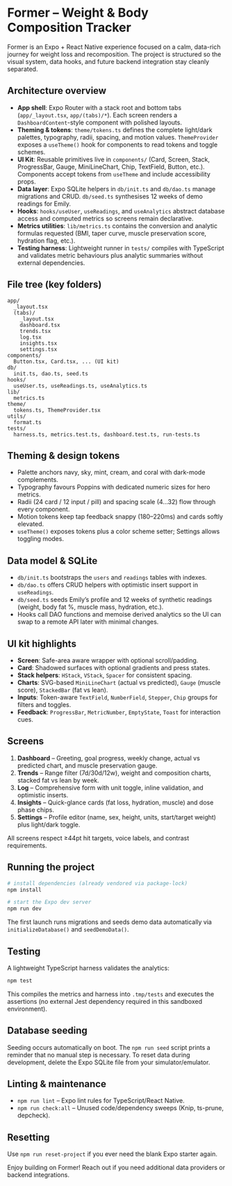 # Former – Weight & Body Composition Tracker

Former is an Expo + React Native experience focused on a calm, data-rich journey for weight loss and recomposition. The project is structured so the visual system, data hooks, and future backend integration stay cleanly separated.

## Architecture overview

- **App shell**: Expo Router with a stack root and bottom tabs (`app/_layout.tsx`, `app/(tabs)/*`). Each screen renders a `DashboardContent`-style component with polished layouts.
- **Theming & tokens**: `theme/tokens.ts` defines the complete light/dark palettes, typography, radii, spacing, and motion values. `ThemeProvider` exposes a `useTheme()` hook for components to read tokens and toggle schemes.
- **UI Kit**: Reusable primitives live in `components/` (Card, Screen, Stack, ProgressBar, Gauge, MiniLineChart, Chip, TextField, Button, etc.). Components accept tokens from `useTheme` and include accessibility props.
- **Data layer**: Expo SQLite helpers in `db/init.ts` and `db/dao.ts` manage migrations and CRUD. `db/seed.ts` synthesises 12 weeks of demo readings for Emily.
- **Hooks**: `hooks/useUser`, `useReadings`, and `useAnalytics` abstract database access and computed metrics so screens remain declarative.
- **Metrics utilities**: `lib/metrics.ts` contains the conversion and analytic formulas requested (BMI, taper curve, muscle preservation score, hydration flag, etc.).
- **Testing harness**: Lightweight runner in `tests/` compiles with TypeScript and validates metric behaviours plus analytic summaries without external dependencies.

## File tree (key folders)

```
app/
  _layout.tsx
  (tabs)/
    _layout.tsx
    dashboard.tsx
    trends.tsx
    log.tsx
    insights.tsx
    settings.tsx
components/
  Button.tsx, Card.tsx, ... (UI kit)
db/
  init.ts, dao.ts, seed.ts
hooks/
  useUser.ts, useReadings.ts, useAnalytics.ts
lib/
  metrics.ts
theme/
  tokens.ts, ThemeProvider.tsx
utils/
  format.ts
tests/
  harness.ts, metrics.test.ts, dashboard.test.ts, run-tests.ts
```

## Theming & design tokens

- Palette anchors navy, sky, mint, cream, and coral with dark-mode complements.
- Typography favours Poppins with dedicated numeric sizes for hero metrics.
- Radii (24 card / 12 input / pill) and spacing scale (4…32) flow through every component.
- Motion tokens keep tap feedback snappy (180–220ms) and cards softly elevated.
- `useTheme()` exposes tokens plus a color scheme setter; Settings allows toggling modes.

## Data model & SQLite

- `db/init.ts` bootstraps the `users` and `readings` tables with indexes.
- `db/dao.ts` offers CRUD helpers with optimistic insert support in `useReadings`.
- `db/seed.ts` seeds Emily’s profile and 12 weeks of synthetic readings (weight, body fat %, muscle mass, hydration, etc.).
- Hooks call DAO functions and memoise derived analytics so the UI can swap to a remote API later with minimal changes.

## UI kit highlights

- **Screen**: Safe-area aware wrapper with optional scroll/padding.
- **Card**: Shadowed surfaces with optional gradients and press states.
- **Stack helpers**: `HStack`, `VStack`, `Spacer` for consistent spacing.
- **Charts**: SVG-based `MiniLineChart` (actual vs predicted), `Gauge` (muscle score), `StackedBar` (fat vs lean).
- **Inputs**: Token-aware `TextField`, `NumberField`, `Stepper`, `Chip` groups for filters and toggles.
- **Feedback**: `ProgressBar`, `MetricNumber`, `EmptyState`, `Toast` for interaction cues.

## Screens

1. **Dashboard** – Greeting, goal progress, weekly change, actual vs predicted chart, and muscle preservation gauge.
2. **Trends** – Range filter (7d/30d/12w), weight and composition charts, stacked fat vs lean by week.
3. **Log** – Comprehensive form with unit toggle, inline validation, and optimistic inserts.
4. **Insights** – Quick-glance cards (fat loss, hydration, muscle) and dose phase chips.
5. **Settings** – Profile editor (name, sex, height, units, start/target weight) plus light/dark toggle.

All screens respect ≥44pt hit targets, voice labels, and contrast requirements.

## Running the project

```bash
# install dependencies (already vendored via package-lock)
npm install

# start the Expo dev server
npm run dev
```

The first launch runs migrations and seeds demo data automatically via `initializeDatabase()` and `seedDemoData()`.

## Testing

A lightweight TypeScript harness validates the analytics:

```bash
npm test
```

This compiles the metrics and harness into `.tmp/tests` and executes the assertions (no external Jest dependency required in this sandboxed environment).

## Database seeding

Seeding occurs automatically on boot. The `npm run seed` script prints a reminder that no manual step is necessary. To reset data during development, delete the Expo SQLite file from your simulator/emulator.

## Linting & maintenance

- `npm run lint` – Expo lint rules for TypeScript/React Native.
- `npm run check:all` – Unused code/dependency sweeps (Knip, ts-prune, depcheck).

## Resetting

Use `npm run reset-project` if you ever need the blank Expo starter again.

Enjoy building on Former! Reach out if you need additional data providers or backend integrations.
